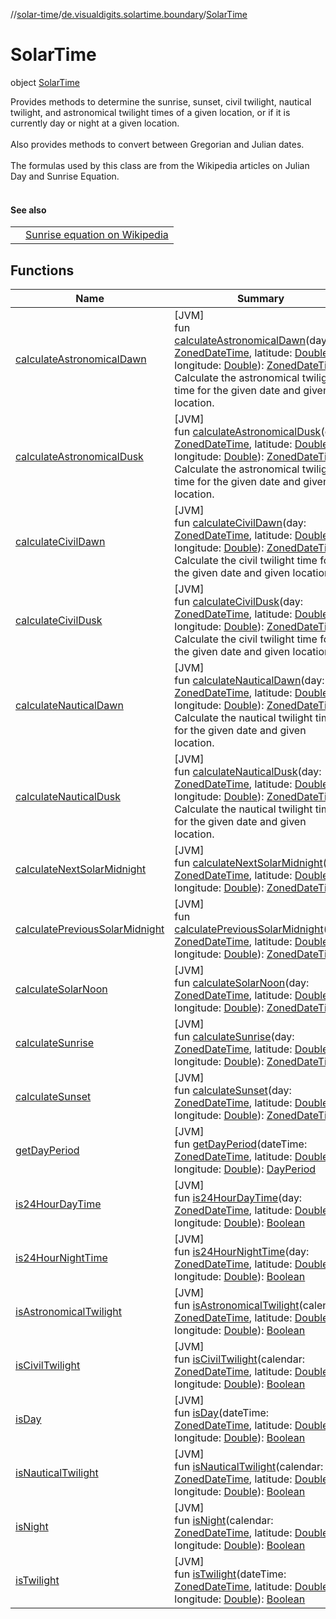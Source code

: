 //[solar-time](../../../index.md)/[de.visualdigits.solartime.boundary](../index.md)/[SolarTime](index.md)

# SolarTime

object [SolarTime](index.md)

Provides methods to determine the sunrise, sunset, civil twilight, nautical twilight, and astronomical twilight times of a given location, or if it is currently day or night at a given location. <br></br> Also provides methods to convert between Gregorian and Julian dates.<br></br> The formulas used by this class are from the Wikipedia articles on Julian Day and Sunrise Equation. <br></br>

#### See also

| | |
|---|---|
|  | [Sunrise equation on Wikipedia](http://en.wikipedia.org/wiki/Sunrise_equation) |

## Functions

| Name | Summary |
|---|---|
| [calculateAstronomicalDawn](calculate-astronomical-dawn.md) | [JVM]<br>fun [calculateAstronomicalDawn](calculate-astronomical-dawn.md)(day: [ZonedDateTime](https://docs.oracle.com/javase/8/docs/api/java/time/ZonedDateTime.html), latitude: [Double](https://kotlinlang.org/api/latest/jvm/stdlib/kotlin/-double/index.html), longitude: [Double](https://kotlinlang.org/api/latest/jvm/stdlib/kotlin/-double/index.html)): [ZonedDateTime](https://docs.oracle.com/javase/8/docs/api/java/time/ZonedDateTime.html)?<br>Calculate the astronomical twilight time for the given date and given location. |
| [calculateAstronomicalDusk](calculate-astronomical-dusk.md) | [JVM]<br>fun [calculateAstronomicalDusk](calculate-astronomical-dusk.md)(day: [ZonedDateTime](https://docs.oracle.com/javase/8/docs/api/java/time/ZonedDateTime.html), latitude: [Double](https://kotlinlang.org/api/latest/jvm/stdlib/kotlin/-double/index.html), longitude: [Double](https://kotlinlang.org/api/latest/jvm/stdlib/kotlin/-double/index.html)): [ZonedDateTime](https://docs.oracle.com/javase/8/docs/api/java/time/ZonedDateTime.html)?<br>Calculate the astronomical twilight time for the given date and given location. |
| [calculateCivilDawn](calculate-civil-dawn.md) | [JVM]<br>fun [calculateCivilDawn](calculate-civil-dawn.md)(day: [ZonedDateTime](https://docs.oracle.com/javase/8/docs/api/java/time/ZonedDateTime.html), latitude: [Double](https://kotlinlang.org/api/latest/jvm/stdlib/kotlin/-double/index.html), longitude: [Double](https://kotlinlang.org/api/latest/jvm/stdlib/kotlin/-double/index.html)): [ZonedDateTime](https://docs.oracle.com/javase/8/docs/api/java/time/ZonedDateTime.html)?<br>Calculate the civil twilight time for the given date and given location. |
| [calculateCivilDusk](calculate-civil-dusk.md) | [JVM]<br>fun [calculateCivilDusk](calculate-civil-dusk.md)(day: [ZonedDateTime](https://docs.oracle.com/javase/8/docs/api/java/time/ZonedDateTime.html), latitude: [Double](https://kotlinlang.org/api/latest/jvm/stdlib/kotlin/-double/index.html), longitude: [Double](https://kotlinlang.org/api/latest/jvm/stdlib/kotlin/-double/index.html)): [ZonedDateTime](https://docs.oracle.com/javase/8/docs/api/java/time/ZonedDateTime.html)?<br>Calculate the civil twilight time for the given date and given location. |
| [calculateNauticalDawn](calculate-nautical-dawn.md) | [JVM]<br>fun [calculateNauticalDawn](calculate-nautical-dawn.md)(day: [ZonedDateTime](https://docs.oracle.com/javase/8/docs/api/java/time/ZonedDateTime.html), latitude: [Double](https://kotlinlang.org/api/latest/jvm/stdlib/kotlin/-double/index.html), longitude: [Double](https://kotlinlang.org/api/latest/jvm/stdlib/kotlin/-double/index.html)): [ZonedDateTime](https://docs.oracle.com/javase/8/docs/api/java/time/ZonedDateTime.html)?<br>Calculate the nautical twilight time for the given date and given location. |
| [calculateNauticalDusk](calculate-nautical-dusk.md) | [JVM]<br>fun [calculateNauticalDusk](calculate-nautical-dusk.md)(day: [ZonedDateTime](https://docs.oracle.com/javase/8/docs/api/java/time/ZonedDateTime.html), latitude: [Double](https://kotlinlang.org/api/latest/jvm/stdlib/kotlin/-double/index.html), longitude: [Double](https://kotlinlang.org/api/latest/jvm/stdlib/kotlin/-double/index.html)): [ZonedDateTime](https://docs.oracle.com/javase/8/docs/api/java/time/ZonedDateTime.html)?<br>Calculate the nautical twilight time for the given date and given location. |
| [calculateNextSolarMidnight](calculate-next-solar-midnight.md) | [JVM]<br>fun [calculateNextSolarMidnight](calculate-next-solar-midnight.md)(day: [ZonedDateTime](https://docs.oracle.com/javase/8/docs/api/java/time/ZonedDateTime.html), latitude: [Double](https://kotlinlang.org/api/latest/jvm/stdlib/kotlin/-double/index.html), longitude: [Double](https://kotlinlang.org/api/latest/jvm/stdlib/kotlin/-double/index.html)): [ZonedDateTime](https://docs.oracle.com/javase/8/docs/api/java/time/ZonedDateTime.html)? |
| [calculatePreviousSolarMidnight](calculate-previous-solar-midnight.md) | [JVM]<br>fun [calculatePreviousSolarMidnight](calculate-previous-solar-midnight.md)(day: [ZonedDateTime](https://docs.oracle.com/javase/8/docs/api/java/time/ZonedDateTime.html), latitude: [Double](https://kotlinlang.org/api/latest/jvm/stdlib/kotlin/-double/index.html), longitude: [Double](https://kotlinlang.org/api/latest/jvm/stdlib/kotlin/-double/index.html)): [ZonedDateTime](https://docs.oracle.com/javase/8/docs/api/java/time/ZonedDateTime.html)? |
| [calculateSolarNoon](calculate-solar-noon.md) | [JVM]<br>fun [calculateSolarNoon](calculate-solar-noon.md)(day: [ZonedDateTime](https://docs.oracle.com/javase/8/docs/api/java/time/ZonedDateTime.html), latitude: [Double](https://kotlinlang.org/api/latest/jvm/stdlib/kotlin/-double/index.html), longitude: [Double](https://kotlinlang.org/api/latest/jvm/stdlib/kotlin/-double/index.html)): [ZonedDateTime](https://docs.oracle.com/javase/8/docs/api/java/time/ZonedDateTime.html)? |
| [calculateSunrise](calculate-sunrise.md) | [JVM]<br>fun [calculateSunrise](calculate-sunrise.md)(day: [ZonedDateTime](https://docs.oracle.com/javase/8/docs/api/java/time/ZonedDateTime.html), latitude: [Double](https://kotlinlang.org/api/latest/jvm/stdlib/kotlin/-double/index.html), longitude: [Double](https://kotlinlang.org/api/latest/jvm/stdlib/kotlin/-double/index.html)): [ZonedDateTime](https://docs.oracle.com/javase/8/docs/api/java/time/ZonedDateTime.html)? |
| [calculateSunset](calculate-sunset.md) | [JVM]<br>fun [calculateSunset](calculate-sunset.md)(day: [ZonedDateTime](https://docs.oracle.com/javase/8/docs/api/java/time/ZonedDateTime.html), latitude: [Double](https://kotlinlang.org/api/latest/jvm/stdlib/kotlin/-double/index.html), longitude: [Double](https://kotlinlang.org/api/latest/jvm/stdlib/kotlin/-double/index.html)): [ZonedDateTime](https://docs.oracle.com/javase/8/docs/api/java/time/ZonedDateTime.html)? |
| [getDayPeriod](get-day-period.md) | [JVM]<br>fun [getDayPeriod](get-day-period.md)(dateTime: [ZonedDateTime](https://docs.oracle.com/javase/8/docs/api/java/time/ZonedDateTime.html), latitude: [Double](https://kotlinlang.org/api/latest/jvm/stdlib/kotlin/-double/index.html), longitude: [Double](https://kotlinlang.org/api/latest/jvm/stdlib/kotlin/-double/index.html)): [DayPeriod](../../de.visualdigits.solartime.entity/-day-period/index.md) |
| [is24HourDayTime](is24-hour-day-time.md) | [JVM]<br>fun [is24HourDayTime](is24-hour-day-time.md)(day: [ZonedDateTime](https://docs.oracle.com/javase/8/docs/api/java/time/ZonedDateTime.html), latitude: [Double](https://kotlinlang.org/api/latest/jvm/stdlib/kotlin/-double/index.html), longitude: [Double](https://kotlinlang.org/api/latest/jvm/stdlib/kotlin/-double/index.html)): [Boolean](https://kotlinlang.org/api/latest/jvm/stdlib/kotlin/-boolean/index.html) |
| [is24HourNightTime](is24-hour-night-time.md) | [JVM]<br>fun [is24HourNightTime](is24-hour-night-time.md)(day: [ZonedDateTime](https://docs.oracle.com/javase/8/docs/api/java/time/ZonedDateTime.html), latitude: [Double](https://kotlinlang.org/api/latest/jvm/stdlib/kotlin/-double/index.html), longitude: [Double](https://kotlinlang.org/api/latest/jvm/stdlib/kotlin/-double/index.html)): [Boolean](https://kotlinlang.org/api/latest/jvm/stdlib/kotlin/-boolean/index.html) |
| [isAstronomicalTwilight](is-astronomical-twilight.md) | [JVM]<br>fun [isAstronomicalTwilight](is-astronomical-twilight.md)(calendar: [ZonedDateTime](https://docs.oracle.com/javase/8/docs/api/java/time/ZonedDateTime.html), latitude: [Double](https://kotlinlang.org/api/latest/jvm/stdlib/kotlin/-double/index.html), longitude: [Double](https://kotlinlang.org/api/latest/jvm/stdlib/kotlin/-double/index.html)): [Boolean](https://kotlinlang.org/api/latest/jvm/stdlib/kotlin/-boolean/index.html) |
| [isCivilTwilight](is-civil-twilight.md) | [JVM]<br>fun [isCivilTwilight](is-civil-twilight.md)(calendar: [ZonedDateTime](https://docs.oracle.com/javase/8/docs/api/java/time/ZonedDateTime.html), latitude: [Double](https://kotlinlang.org/api/latest/jvm/stdlib/kotlin/-double/index.html), longitude: [Double](https://kotlinlang.org/api/latest/jvm/stdlib/kotlin/-double/index.html)): [Boolean](https://kotlinlang.org/api/latest/jvm/stdlib/kotlin/-boolean/index.html) |
| [isDay](is-day.md) | [JVM]<br>fun [isDay](is-day.md)(dateTime: [ZonedDateTime](https://docs.oracle.com/javase/8/docs/api/java/time/ZonedDateTime.html), latitude: [Double](https://kotlinlang.org/api/latest/jvm/stdlib/kotlin/-double/index.html), longitude: [Double](https://kotlinlang.org/api/latest/jvm/stdlib/kotlin/-double/index.html)): [Boolean](https://kotlinlang.org/api/latest/jvm/stdlib/kotlin/-boolean/index.html) |
| [isNauticalTwilight](is-nautical-twilight.md) | [JVM]<br>fun [isNauticalTwilight](is-nautical-twilight.md)(calendar: [ZonedDateTime](https://docs.oracle.com/javase/8/docs/api/java/time/ZonedDateTime.html), latitude: [Double](https://kotlinlang.org/api/latest/jvm/stdlib/kotlin/-double/index.html), longitude: [Double](https://kotlinlang.org/api/latest/jvm/stdlib/kotlin/-double/index.html)): [Boolean](https://kotlinlang.org/api/latest/jvm/stdlib/kotlin/-boolean/index.html) |
| [isNight](is-night.md) | [JVM]<br>fun [isNight](is-night.md)(calendar: [ZonedDateTime](https://docs.oracle.com/javase/8/docs/api/java/time/ZonedDateTime.html), latitude: [Double](https://kotlinlang.org/api/latest/jvm/stdlib/kotlin/-double/index.html), longitude: [Double](https://kotlinlang.org/api/latest/jvm/stdlib/kotlin/-double/index.html)): [Boolean](https://kotlinlang.org/api/latest/jvm/stdlib/kotlin/-boolean/index.html) |
| [isTwilight](is-twilight.md) | [JVM]<br>fun [isTwilight](is-twilight.md)(dateTime: [ZonedDateTime](https://docs.oracle.com/javase/8/docs/api/java/time/ZonedDateTime.html), latitude: [Double](https://kotlinlang.org/api/latest/jvm/stdlib/kotlin/-double/index.html), longitude: [Double](https://kotlinlang.org/api/latest/jvm/stdlib/kotlin/-double/index.html)): [Boolean](https://kotlinlang.org/api/latest/jvm/stdlib/kotlin/-boolean/index.html) |
